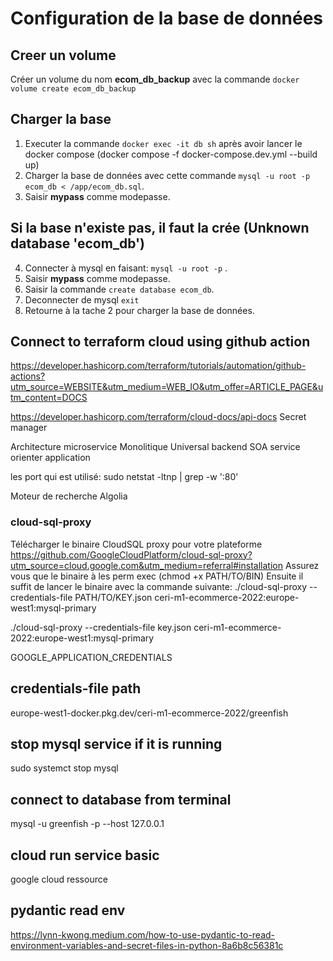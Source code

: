 
# Configuration de la base de données

## Creer un volume 
Créer un volume du nom **ecom_db_backup** avec la commande `docker volume create ecom_db_backup` 

## Charger la base 
1. Executer la commande `docker exec -it db sh` après avoir lancer le docker compose (docker compose -f docker-compose.dev.yml --build up)
2. Charger la base de données avec cette commande `mysql -u root -p ecom_db < /app/ecom_db.sql`. 
3. Saisir **mypass** comme modepasse.

## Si la base n'existe pas, il faut la crée (Unknown database 'ecom_db')
4. Connecter à mysql en faisant: `mysql -u root -p` . 
5. Saisir **mypass** comme modepasse.
6. Saisir la commande `create database ecom_db`.
7. Deconnecter de mysql `exit`
8. Retourne à la tache 2 pour charger la base de données.


## Connect to terraform cloud using github action
https://developer.hashicorp.com/terraform/tutorials/automation/github-actions?utm_source=WEBSITE&utm_medium=WEB_IO&utm_offer=ARTICLE_PAGE&utm_content=DOCS

https://developer.hashicorp.com/terraform/cloud-docs/api-docs
Secret manager 

Architecture microservice
Monolitique
Universal backend
SOA service orienter application 

les port qui est utilisé: sudo netstat -ltnp  | grep -w ':80'

Moteur de recherche
Algolia

### cloud-sql-proxy
Télécharger le binaire CloudSQL proxy pour votre plateforme https://github.com/GoogleCloudPlatform/cloud-sql-proxy?utm_source=cloud.google.com&utm_medium=referral#installation
Assurez vous que le binaire à les perm exec (chmod +x PATH/TO/BIN)
Ensuite il suffit de lancer le binaire avec la commande suivante:
./cloud-sql-proxy --credentials-file PATH/TO/KEY.json ceri-m1-ecommerce-2022:europe-west1:mysql-primary

./cloud-sql-proxy --credentials-file key.json ceri-m1-ecommerce-2022:europe-west1:mysql-primary


GOOGLE_APPLICATION_CREDENTIALS


## credentials-file path
europe-west1-docker.pkg.dev/ceri-m1-ecommerce-2022/greenfish

## stop mysql service if it is running
sudo systemct stop mysql

## connect to database from terminal
mysql -u greenfish -p --host 127.0.0.1

## cloud run service basic
google cloud ressource

## pydantic read env

https://lynn-kwong.medium.com/how-to-use-pydantic-to-read-environment-variables-and-secret-files-in-python-8a6b8c56381c
